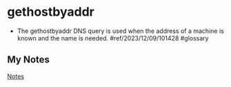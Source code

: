 # gethostbyaddr
- The gethostbyaddr DNS query is used when the address of a machine is known and the name is needed. #ref/2023/12/09/101428 #glossary
## My Notes
[Notes](mynotes/gethostbyaddr-notes.md)

